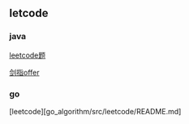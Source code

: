 ## letcode

### java

[leetcode题](java_algorithm/src/com/example/leetcode/README.md)

[剑指offer](java_algorithm/src/com/example/剑指offer/README.md)

### go

[leetcode][go_algorithm/src/leetcode/README.md]
